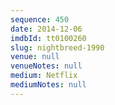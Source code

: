```yaml
---
sequence: 450
date: 2014-12-06
imdbId: tt0100260
slug: nightbreed-1990
venue: null
venueNotes: null
medium: Netflix
mediumNotes: null
---
```

